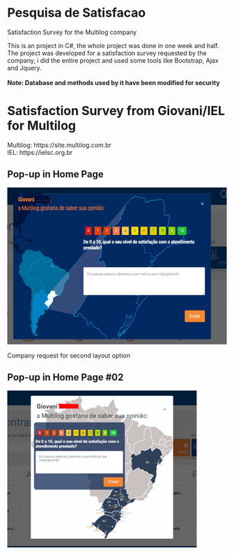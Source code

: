 # Pesquisa de Satisfacao
Satisfaction Survey for the Multilog company

<div>
  This is an project in C#, the whole project was done in one week and half.
  The project was developed for a satisfaction survey requested by the company, i did the entire project and used some tools like Bootstrap, Ajax and Jquery.</br>
  </br>
  <strong>Note: Database and methods used by it have been modified for security</strong>
</div>

<h1>Satisfaction Survey from Giovani/IEL for Multilog</h1>
Multilog: https://site.multilog.com.br </br>
IEL: https://ielsc.org.br

<div>
  <h2>Pop-up in Home Page</h2>
  <img height="360em" src="https://github.com/GiovaniDamian/PesquisaSatisfacao/blob/master/PesquisaSatisfacao/Content/img/Screenshot_1.png"/>
</div>
 

Company request for second layout option
<div>
  <h2>Pop-up in Home Page #02</h2>
  <img height="360em" src="https://github.com/GiovaniDamian/PesquisaSatisfacao/blob/master/PesquisaSatisfacao/Content/img/Screenshot_2.png"/>
</div>
